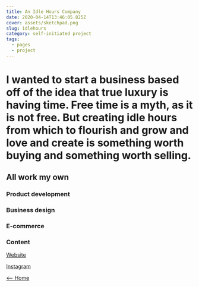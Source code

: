 ```yaml
---
title: An Idle Hours Company
date: 2020-04-14T13:46:05.825Z
cover: assets/sketchpad.png
slug: idlehours
category: self-initiated project
tags:
  - pages
  - project
---
```

# I wanted to start a business based off of the idea that true luxury is having time. Free time is  a myth, as it is not free. But creating idle hours from which to flourish and grow and love and create is something worth buying and something worth selling. 

## All work my own

### Product development

### Business design

### E-commerce

### Content

[Website](https://idlehours.co)

[Instagram](https://instagram.com/idlehoursco)

[<-- Home](https://romanceoffice.com)